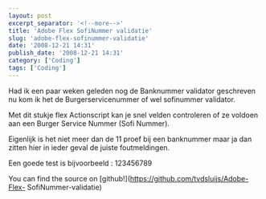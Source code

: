 ```yaml
---
layout: post
excerpt_separator: '<!--more-->'
title: 'Adobe Flex SofiNummer validatie'
slug: 'adobe-flex-sofinummer-validatie'
date: '2008-12-21 14:31'
publish_date: '2008-12-21 14:31'
category: ['Coding']
tags: ['Coding']
---
```

Had ik een paar weken geleden nog de Banknummer validator geschreven nu kom ik
het de Burgerservicenummer of wel sofinummer validator.  
  
Met dit stukje flex Actionscript kan je snel velden controleren of ze voldoen
aan een Burger Service Nummer (Sofi Nummer).  
  
Eigenlijk is het niet meer dan de 11 proef bij een banknummer maar ja dan
zitten hier in ieder geval de juiste foutmeldingen.  
  
Een goede test is bijvoorbeeld : 123456789  
  
  
  
  
You can find the source on [github!](https://github.com/tvdsluijs/Adobe-Flex-
SofiNummer-validatie)


